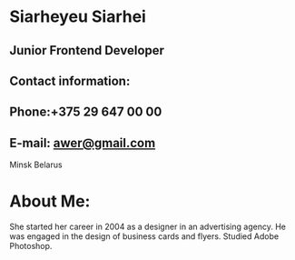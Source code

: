 # Siarheyeu Siarhei
## Junior Frontend Developer
## Contact information:
Phone:+375 29 647 00 00
------
E-mail: awer@gmail.com
-----
Minsk
Belarus

# About Me:
She started her career in 2004 as a designer in an advertising agency. He was engaged in the design of business cards and flyers. Studied Adobe Photoshop.